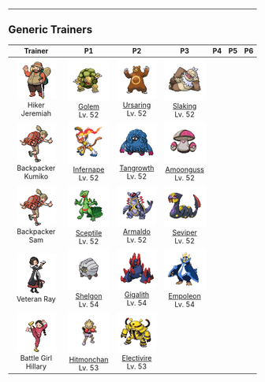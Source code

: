 ---

## Generic Trainers</h3>

| Trainer | P1 | P2 | P3 | P4 | P5 | P6 |
|:-------:|:--:|:--:|:--:|:--:|:--:|:--:|
| ![Hiker Jeremiah](../../assets/trainers/hiker.png)<br>Hiker Jeremiah | ![Golem](../../assets/sprites/golem/front.png)<br>[Golem](../../pokemon/golem.wild_md/)<br>Lv. 52 | ![Ursaring](../../assets/sprites/ursaring/front.png)<br>[Ursaring](../../pokemon/ursaring.wild_md/)<br>Lv. 52 | ![Slaking](../../assets/sprites/slaking/front.png)<br>[Slaking](../../pokemon/slaking.wild_md/)<br>Lv. 52 |
| ![Backpacker Kumiko](../../assets/trainers/backpacker.png)<br>Backpacker Kumiko | ![Infernape](../../assets/sprites/infernape/front.png)<br>[Infernape](../../pokemon/infernape.wild_md/)<br>Lv. 52 | ![Tangrowth](../../assets/sprites/tangrowth/front.png)<br>[Tangrowth](../../pokemon/tangrowth.wild_md/)<br>Lv. 52 | ![Amoonguss](../../assets/sprites/amoonguss/front.png)<br>[Amoonguss](../../pokemon/amoonguss.wild_md/)<br>Lv. 52 |
| ![Backpacker Sam](../../assets/trainers/backpacker.png)<br>Backpacker Sam | ![Sceptile](../../assets/sprites/sceptile/front.png)<br>[Sceptile](../../pokemon/sceptile.wild_md/)<br>Lv. 52 | ![Armaldo](../../assets/sprites/armaldo/front.png)<br>[Armaldo](../../pokemon/armaldo.wild_md/)<br>Lv. 52 | ![Seviper](../../assets/sprites/seviper/front.png)<br>[Seviper](../../pokemon/seviper.wild_md/)<br>Lv. 52 |
| ![Veteran Ray](../../assets/trainers/veteran.png)<br>Veteran Ray | ![Shelgon](../../assets/sprites/shelgon/front.png)<br>[Shelgon](../../pokemon/shelgon.wild_md/)<br>Lv. 54 | ![Gigalith](../../assets/sprites/gigalith/front.png)<br>[Gigalith](../../pokemon/gigalith.wild_md/)<br>Lv. 54 | ![Empoleon](../../assets/sprites/empoleon/front.png)<br>[Empoleon](../../pokemon/empoleon.wild_md/)<br>Lv. 54 |
| ![Battle Girl Hillary](../../assets/trainers/battle_girl.png)<br>Battle Girl Hillary | ![Hitmonchan](../../assets/sprites/hitmonchan/front.png)<br>[Hitmonchan](../../pokemon/hitmonchan.wild_md/)<br>Lv. 53 | ![Electivire](../../assets/sprites/electivire/front.png)<br>[Electivire](../../pokemon/electivire.wild_md/)<br>Lv. 53 |


